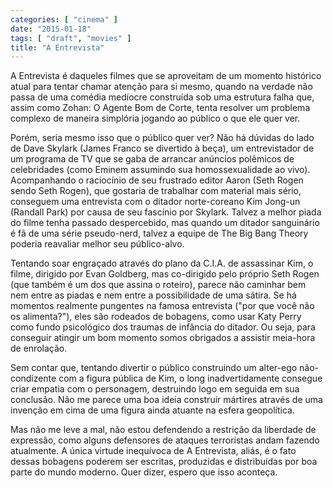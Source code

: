 ```yaml
---
categories: [ "cinema" ]
date: "2015-01-18"
tags: [ "draft", "movies" ]
title: "A Entrevista"
---
```

A Entrevista é daqueles filmes que se aproveitam de um momento histórico
atual para tentar chamar atenção para si mesmo, quando na verdade não
passa de uma comédia medíocre construída sob uma estrutura falha que,
assim como Zohan: O Agente Bom de Corte, tenta resolver um problema
complexo de maneira simplória jogando ao público o que ele quer ver.

Porém, seria mesmo isso que o público quer ver? Não há dúvidas
do lado de Dave Skylark (James Franco se divertido à beça), um
entrevistador de um programa de TV que se gaba de arrancar anúncios
polêmicos de celebridades (como Eminem assumindo sua homossexualidade
ao vivo). Acompanhando o raciocínio de seu frustrado editor Aaron
(Seth Rogen sendo Seth Rogen), que gostaria de trabalhar com material
mais sério, conseguem uma entrevista com o ditador norte-coreano Kim
Jong-un (Randall Park) por causa de seu fascínio por Skylark. Talvez a
melhor piada do filme tenha passado despercebido, mas quando um ditador
sanguinário é fã de uma série pseudo-nerd, talvez a equipe de The
Big Bang Theory poderia reavaliar melhor seu público-alvo.

Tentando soar engraçado através do plano da C.I.A. de assassinar Kim,
o filme, dirigido por Evan Goldberg, mas co-dirigido pelo próprio Seth
Rogen (que também é um dos que assina o roteiro), parece não caminhar
bem nem entre as piadas e nem entre a possibilidade de uma sátira. Se
há momentos realmente pungentes na famosa entrevista ("por que você
não os alimenta?"), eles são rodeados de bobagens, como usar Katy
Perry como fundo psicológico dos traumas de infância do ditador. Ou
seja, para conseguir atingir um bom momento somos obrigados a assistir
meia-hora de enrolação.

Sem contar que, tentando divertir o público construindo um alter-ego
não-condizente com a figura pública de Kim, o long inadvertidamente
consegue criar empatia com o personagem, destruindo logo em seguida
em sua conclusão. Não me parece uma boa ideia construir mártires
através de uma invenção em cima de uma figura ainda atuante na esfera
geopolítica.

Mas não me leve a mal, não estou defendendo a restrição da liberdade
de expressão, como alguns defensores de ataques terroristas andam fazendo
atualmente. A única virtude inequívoca de A Entrevista, aliás, é o
fato dessas bobagens poderem ser escritas, produzidas e distribuídas
por boa parte do mundo moderno. Quer dizer, espero que isso aconteça.

